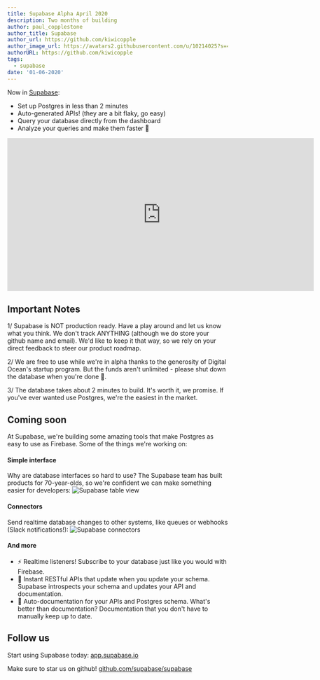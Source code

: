 ```yaml
---
title: Supabase Alpha April 2020
description: Two months of building
author: paul_copplestone
author_title: Supabase
author_url: https://github.com/kiwicopple
author_image_url: https://avatars2.githubusercontent.com/u/10214025?s=400&u=c6775be2ae667e2acae3ccd347fed62bb3f5b3e7&v=4
authorURL: https://github.com/kiwicopple
tags:
  - supabase
date: '01-06-2020'
---
```


Now in [Supabase](https://app.supabase.io):

- Set up Postgres in less than 2 minutes
- Auto-generated APIs! (they are a bit flaky, go easy)
- Query your database directly from the dashboard
- Analyze your queries and make them faster :rocket:

<iframe className="w-full" width="700" height="350" src="https://www.youtube-nocookie.com/embed/ck5MM_PD4Co" frameBorder="0" allow="accelerometer; autoplay; encrypted-media; gyroscope; picture-in-picture" allowfullscreen></iframe>

## Important Notes

1/ Supabase is NOT production ready. Have a play around and let us know what you think. We don't track ANYTHING (although we do store your github name and email). We'd like to keep it that way, so we rely on your direct feedback to steer our product roadmap.

2/ We are free to use while we're in alpha thanks to the generosity of Digital Ocean's startup program. But the funds aren't unlimited - please shut down the database when you're done :pray:.

3/ The database takes about 2 minutes to build. It's worth it, we promise. If you've ever wanted use Postgres, we're the easiest in the market.

## Coming soon

At Supabase, we're building some amazing tools that make Postgres as easy to use as Firebase. Some of the things we're working on:

#### Simple interface

Why are database interfaces so hard to use? The Supabase team has built products for 70-year-olds, so we're confident we can make something easier for developers:
![Supabase table view](https://dev-to-uploads.s3.amazonaws.com/i/b4o39am95zcl5vl54j75.png)

#### Connectors

Send realtime database changes to other systems, like queues or webhooks (Slack notifications!):
![Supabase connectors](https://dev-to-uploads.s3.amazonaws.com/i/aom5r917s792cc081bbz.png)

#### And more

- ⚡ Realtime listeners! Subscribe to your database just like you would with Firebase.
- 🤖 Instant RESTful APIs that update when you update your schema. Supabase introspects your schema and updates your API and documentation.
- 📓 Auto-documentation for your APIs and Postgres schema. What's better than documentation? Documentation that you don't have to manually keep up to date.

## Follow us

Start using Supabase today: [app.supabase.io](https://app.supabase.io)

Make sure to star us on github! [github.com/supabase/supabase](https://github.com/supabase/supabase)
